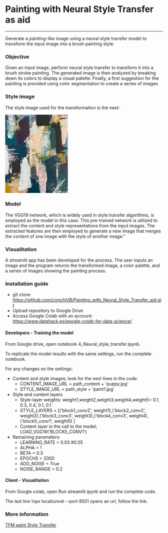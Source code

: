 # Painting with Neural Style Transfer as aid
___


Generate a painting-like image using a neural style transfer model to transform the input image into a brush painting style.



### Objective

Given an input image, perform neural style transfer to transform it into a brush stroke painting. The generated image is then analyzed by breaking down its colors to display a visual palette. Finally, a first suggestion for the painting is provided using color segmentation to create a series of images


### Style image

The style image used for the transformation is the next:

<img src="./06_transfer_style/style/paint1.jpg" width="200" height="250" />


### Model

The VGG19 network, which is widely used in style transfer algorithms, is employed as the model in this case. This pre-trained network is utilized to extract the content and style representations from the input images. The extracted features are then employed to generate a new image that merges the content of one image with the style of another image."


### Visualitation

A streamlit app has been developed for the process. The user inputs an image and the program returns the transformed image, a color palette, and a series of images showing the painting process.


### Installation guide

*	git clone https://github.com/conchiVB/Painting_with_Neural_Style_Transfer_aid.git
*	Upload repository to Google Drive
*	Access Google Colab with an account: https://www.datahack.es/google-colab-for-data-science/

#### Developers - Training the model 

From Google drive, open notebook  4_Neural_style_transfer.ipynb. 

To replicate the model results with the same settings, run the complete notebook.

For any changes on the settings:
*	Content and style images; look for the next lines in the code:
    -	CONTENT_IMAGE_URL = path_content + 'puppy.jpg'
    -	STYLE_IMAGE_URL = path_style + 'paint1.jpg'
*	Style and content layers
    -	Style-layer weights: weight1,weight2,weight3,weight4,weight5= 0.1, 0.3, 0.4, 0.1, 0.1
    -	STYLE_LAYERS = [('block1_conv2', weight1),('block2_conv2', weight2),('block3_conv3', weight3),('block4_conv3', weight4), ('block5_conv1', weight5) ]
    -	Content layer in the call to the model; LOAD_VGG19('BLOCK5_CONV1')  
*	Remaining parameters:
    -	LEARNING_RATE = 0.03 #0.05
    -	ALPHA = 1 
    -	BETA =  0.3 
    -	EPOCHS = 2000 
    -	ADD_NOISE = True
    -	NOISE_RANGE = 0.2

#### Client - Visualitation

From Google colab, open Run streamlit.ipynb and run the complete code.

The last line !npx localtunnel --port 8501 opens an url, follow the link.

### More information 

[TFM paint Style Transfer](TFM_paint_Style_Transfer.pdf)
